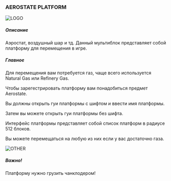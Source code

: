 ### AEROSTATE PLATFORM

![LOGO](https://cdn.discordapp.com/attachments/916393114166525974/928212885841264650/AEROSTATE.png)

##### Описание

Аэростат, воздушный шар и тд. Данный мультиблок представляет собой платформу для перемещения в игре.

##### Главное

Для перемещения вам потребуется газ, чаще всего используется Natural Gas или Refinery Gas.

Чтобы зарегестрировать платформу вам понадобиться предмет Aerostate.


Вы должны открыть гуи платформы  с шифтом и ввести имя платформы.

Затем вы можете открыть гуи платформы без шифта.


Интерфейс платформы представляет собой список платформ в радиусе 512 блоков.


Вы можете перемещаться на любую из них если у вас достаточно газа.

![OTHER](https://i.imgur.com/b5WZVIJ.gif)

##### Важно!

Платформу нужно грузить чанклодером!

